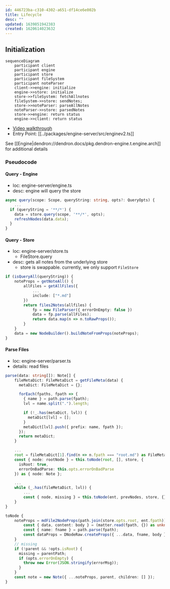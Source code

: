 ```yaml
---
id: 446723ba-c310-4302-a651-df14ce6e002b
title: Lifecycle
desc: ""
updated: 1639851942383
created: 1620614023632
---
```


## Initialization

```mermaid
sequenceDiagram
    participant client
    participant engine
    participant store
    participant fileSystem
    participant noteParser
    client->>engine: initialize
    engine->>store: initialize
    store->>fileSystem: fetchAllnotes
    fileSystem->>store: sendNotes;
    store->>noteParser: parseAllNotes
    noteParser->>store: parsedNotes
    store->>engine: return status
    engine->>client: return status
```

- [Video walkthrough](https://youtu.be/nWJCP1DR5Io)
- Entry Point: [[../packages/engine-server/src/enginev2.ts]]

See [[Engine|dendron://dendron.docs/pkg.dendron-engine.t.engine.arch]] for additional details

### Pseudocode

#### Query - Engine

- loc: engine-server/engine.ts
- desc: engine will query the store

```ts
async query(scope: Scope, queryString: string, opts?: QueryOpts) {
    ...
  if (queryString = '**/*') {
    data = store.query(scope, '**/*', opts);
    refreshNodes(data.data);
  }
}
```

#### Query - Store

- loc: engine-server/store.ts
  - FileStore.query
- desc: gets all notes from the underlying store
  - store is swappable. currently, we only support `FileStore`

```ts
if (isQueryAll(queryString)) {
    noteProps = getNoteAll() {
        allFiles = getAllFiles({
            ...
            include: ["*.md"]
        })
        return files2Notes(allfiles) {
            fp = new FileParser({ errorOnEmpty: false })
            data = fp.parse(allFiles);
            return data.map(n => n.toRawProps());
        }
    }
    data = new NodeBuilder().buildNoteFromProps(noteProps);
}
```

#### Parse Files

- loc: engine-server/parser.ts
- details: read files

```ts
parse(data: string[]): Note[] {
    fileMetaDict: FileMetaDict = getFileMeta(data) {
      metaDict: FileMetaDict = {};

      forEach(fpaths, fpath => {
        { name } = path.parse(fpath);
        lvl = name.split(".").length;

        if (!_.has(metaDict, lvl)) {
          metaDict[lvl] = [];
        }
        metaDict[lvl].push({ prefix: name, fpath });
      });
      return metaDict;
    }

    ...
    root = fileMetaDict[1].find(n => n.fpath === "root.md") as FileMeta;
    const { node: rootNode } = this.toNode(root, [], store, {
      isRoot: true,
      errorOnBadParse: this.opts.errorOnBadParse
    }) as { node: Note };

    ...
    while (_.has(fileMetaDict, lvl)) {
        ...
        const { node, missing } = this.toNode(ent, prevNodes, store, {})
    }
}

toNode {
    noteProps = mdFile2NodeProps(path.join(store.opts.root, ent.fpath)) {
        const { data, content: body } = (matter.read(fpath, {}) as unknown) as {
        const { name: fname } = path.parse(fpath);
        const dataProps = DNodeRaw.createProps({ ...data, fname, body });
    }
    // missing
    if (!parent && !opts.isRoot) {
      missing = parentPath;
      if (opts.errorOnEmpty) {
        throw new Error(JSON.stringify(errorMsg));
      }
    }
    const note = new Note({ ...noteProps, parent, children: [] });
}
```
